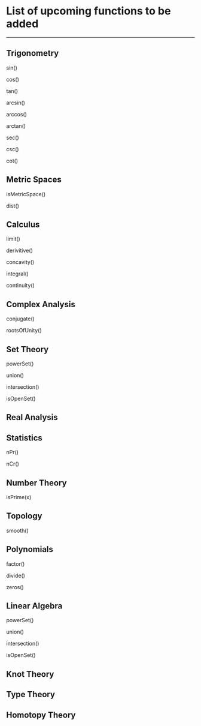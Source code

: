 # List of upcoming functions to be added
---

## Trigonometry

sin()

cos()

tan()

arcsin()

arccos()

arctan()

sec()

csc()

cot()

## Metric Spaces

isMetricSpace()

dist()

## Calculus
limit()

derivitive()

concavity()

integral()

continuity()

## Complex Analysis

conjugate()

rootsOfUnity()

## Set Theory

powerSet()

union()

intersection()

isOpenSet()

## Real Analysis

## Statistics

nPr()

nCr()

## Number Theory

isPrime(x)

## Topology

smooth()

## Polynomials
factor()

divide()

zeros()
## Linear Algebra

powerSet()

union()

intersection()

isOpenSet()

## Knot Theory

## Type Theory

## Homotopy Theory

